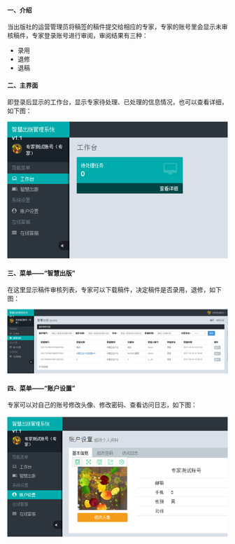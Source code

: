 #### 一、介绍

当出版社的运营管理员将稿签的稿件提交给相应的专家，专家的账号里会显示未审核稿件，专家登录账号进行审阅，审阅结果有三种：

* 录用
* 退修
* 退稿

#### 二、主界面

即登录后显示的工作台，显示专家待处理、已处理的信息情况，也可以查看详细，如下图：

![](/assets/专家主界面.png)

#### 三、菜单——“智慧出版”

在这里显示稿件审核列表，专家可以下载稿件，决定稿件是否录用，退修，如下图：

![](/assets/专家智慧出版.png)

#### 四、菜单——“账户设置”

专家可以对自己的账号修改头像、修改密码、查看访问日志，如下图：

![](/assets/专家账号设置.png)




